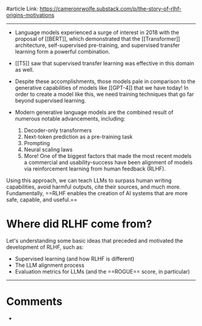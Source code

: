 #article 
Link: https://cameronrwolfe.substack.com/p/the-story-of-rlhf-origins-motivations

------
- Language models experienced a surge of interest in 2018 with the proposal of [[BERT]], which demonstrated that the [[Transformer]] architecture, self-supervised pre-training, and supervised transfer learning form a powerful combination.
- [[T5]] saw that supervised transfer learning was effective in this domain as well.
- Despite these accomplishments, those models pale in comparison to the generative capabilities of models like [[GPT-4]] that we have today! In order to create a model like this, we need training techniques that go far beyond supervised learning.

- Modern generative language models are the combined result of numerous notable advancements, including:
	1. Decoder-only transformers
	2. Next-token prediction as a pre-training task
	3. Prompting
	4. Neural scaling laws
	5. More!
One of the biggest factors that made the most recent models a commercial and usability-success have been alignment of models via reinforcement learning from human feedback (RLHF).

Using this approach, we can teach LLMs to surpass human writing capabilities, avoid harmful outputs, cite their sources, and much more. Fundamentally, ==RLHF enables the creation of AI systems that are more safe, capable, and useful.==

# Where did RLHF come from?
Let's understanding some basic ideas that preceded and motivated the development of RLHF, such as:
- Supervised learning (and how RLHF is different)
- The LLM alignment process
- Evaluation metrics for LLMs (and the ==ROGUE== score, in particular)










----------
# Comments

- 



































